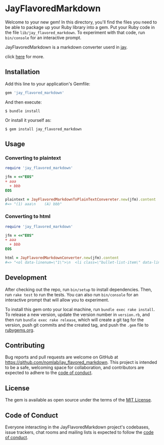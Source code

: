 # JayFlavoredMarkdown

Welcome to your new gem! In this directory, you'll find the files you need to be able to package up your Ruby library into a gem. Put your Ruby code in the file `lib/jay_flavored_markdown`. To experiment with that code, run `bin/console` for an interactive prompt.

JayFlavoredMarkdown is a markdown converter userd in [jay](https://github.com/nomlab/jay).

click [here](https://matsuda0528.github.io/jay/extended_markdown.html) for more.

## Installation

Add this line to your application's Gemfile:

```ruby
gem 'jay_flavored_markdown'
```

And then execute:

    $ bundle install

Or install it yourself as:

    $ gem install jay_flavored_markdown

## Usage

### Converting to plaintext
```ruby
require 'jay_flavored_markdown'

jfm = <<"EOS"
+ aaa
  + bbb
EOS

plaintext = JayFlavoredMarkdownToPlainTextConvereter.new(jfm).content
#=> "(1) aaa\n    (A) bbb"
```

### Converting to html
```ruby
require 'jay_flavored_markdown'

jfm = <<"EOS"
+ aaa
  + bbb
EOS

html = JayFlavoredMarkdownConverter.new(jfm).content
#=> "<ol data-linenum=\"1\">\n  <li class=\"bullet-list-item\" data-linenum=\"1\">\n<span class=\"bullet-list-marker\">(1)</span>aaa\n    <ol data-linenum=\"2\">\n      <li class=\"bullet-list-item\" data-linenum=\"2\">\n<span class=\"bullet-list-marker\">(A)</span>bbb</li>\n    </ol>\n  </li>\n</ol>"
```

## Development

After checking out the repo, run `bin/setup` to install dependencies. Then, run `rake test` to run the tests. You can also run `bin/console` for an interactive prompt that will allow you to experiment.

To install this gem onto your local machine, run `bundle exec rake install`. To release a new version, update the version number in `version.rb`, and then run `bundle exec rake release`, which will create a git tag for the version, push git commits and the created tag, and push the `.gem` file to [rubygems.org](https://rubygems.org).

## Contributing

Bug reports and pull requests are welcome on GitHub at https://github.com/nomlab/jay_flavored_markdown. This project is intended to be a safe, welcoming space for collaboration, and contributors are expected to adhere to the [code of conduct](https://github.com/nomlab/jay_flavored_markdown/blob/master/CODE_OF_CONDUCT.md).

## License

The gem is available as open source under the terms of the [MIT License](https://opensource.org/licenses/MIT).

## Code of Conduct

Everyone interacting in the JayFlavoredMarkdown project's codebases, issue trackers, chat rooms and mailing lists is expected to follow the [code of conduct](https://github.com/nomlab/jay_flavored_markdown/blob/master/CODE_OF_CONDUCT.md).
